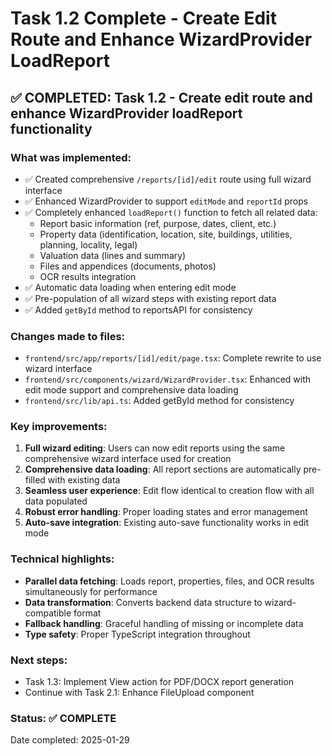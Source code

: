 # Task 1.2 Complete - Create Edit Route and Enhance WizardProvider LoadReport

## ✅ COMPLETED: Task 1.2 - Create edit route and enhance WizardProvider loadReport functionality

### What was implemented:
- ✅ Created comprehensive `/reports/[id]/edit` route using full wizard interface
- ✅ Enhanced WizardProvider to support `editMode` and `reportId` props
- ✅ Completely enhanced `loadReport()` function to fetch all related data:
  - Report basic information (ref, purpose, dates, client, etc.)
  - Property data (identification, location, site, buildings, utilities, planning, locality, legal)
  - Valuation data (lines and summary)
  - Files and appendices (documents, photos)
  - OCR results integration
- ✅ Automatic data loading when entering edit mode
- ✅ Pre-population of all wizard steps with existing report data
- ✅ Added `getById` method to reportsAPI for consistency

### Changes made to files:
- `frontend/src/app/reports/[id]/edit/page.tsx`: Complete rewrite to use wizard interface
- `frontend/src/components/wizard/WizardProvider.tsx`: Enhanced with edit mode support and comprehensive data loading
- `frontend/src/lib/api.ts`: Added getById method for consistency

### Key improvements:
1. **Full wizard editing**: Users can now edit reports using the same comprehensive wizard interface used for creation
2. **Comprehensive data loading**: All report sections are automatically pre-filled with existing data
3. **Seamless user experience**: Edit flow identical to creation flow with all data populated
4. **Robust error handling**: Proper loading states and error management
5. **Auto-save integration**: Existing auto-save functionality works in edit mode

### Technical highlights:
- **Parallel data fetching**: Loads report, properties, files, and OCR results simultaneously for performance
- **Data transformation**: Converts backend data structure to wizard-compatible format
- **Fallback handling**: Graceful handling of missing or incomplete data
- **Type safety**: Proper TypeScript integration throughout

### Next steps:
- Task 1.3: Implement View action for PDF/DOCX report generation
- Continue with Task 2.1: Enhance FileUpload component

### Status: ✅ COMPLETE
Date completed: 2025-01-29